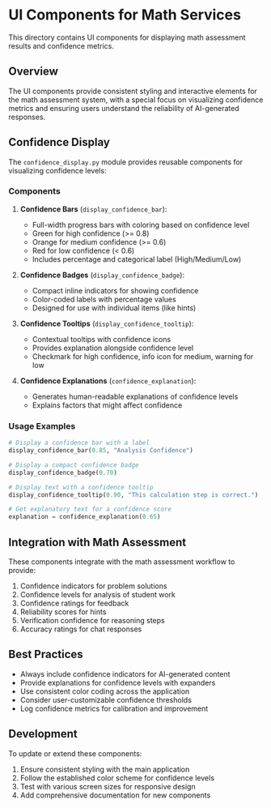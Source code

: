# UI Components for Math Services

This directory contains UI components for displaying math assessment results and confidence metrics.

## Overview

The UI components provide consistent styling and interactive elements for the math assessment system, with a special focus on visualizing confidence metrics and ensuring users understand the reliability of AI-generated responses.

## Confidence Display

The `confidence_display.py` module provides reusable components for visualizing confidence levels:

### Components

1. **Confidence Bars** (`display_confidence_bar`):
   - Full-width progress bars with coloring based on confidence level
   - Green for high confidence (>= 0.8)
   - Orange for medium confidence (>= 0.6)
   - Red for low confidence (< 0.6)
   - Includes percentage and categorical label (High/Medium/Low)

2. **Confidence Badges** (`display_confidence_badge`):
   - Compact inline indicators for showing confidence
   - Color-coded labels with percentage values
   - Designed for use with individual items (like hints)

3. **Confidence Tooltips** (`display_confidence_tooltip`):
   - Contextual tooltips with confidence icons
   - Provides explanation alongside confidence level
   - Checkmark for high confidence, info icon for medium, warning for low

4. **Confidence Explanations** (`confidence_explanation`):
   - Generates human-readable explanations of confidence levels
   - Explains factors that might affect confidence

### Usage Examples

```python
# Display a confidence bar with a label
display_confidence_bar(0.85, "Analysis Confidence")

# Display a compact confidence badge
display_confidence_badge(0.70)

# Display text with a confidence tooltip
display_confidence_tooltip(0.90, "This calculation step is correct.")

# Get explanatory text for a confidence score
explanation = confidence_explanation(0.65)
```

## Integration with Math Assessment

These components integrate with the math assessment workflow to provide:

1. Confidence indicators for problem solutions
2. Confidence levels for analysis of student work
3. Confidence ratings for feedback
4. Reliability scores for hints
5. Verification confidence for reasoning steps
6. Accuracy ratings for chat responses

## Best Practices

- Always include confidence indicators for AI-generated content
- Provide explanations for confidence levels with expanders
- Use consistent color coding across the application
- Consider user-customizable confidence thresholds
- Log confidence metrics for calibration and improvement

## Development

To update or extend these components:

1. Ensure consistent styling with the main application
2. Follow the established color scheme for confidence levels
3. Test with various screen sizes for responsive design
4. Add comprehensive documentation for new components 